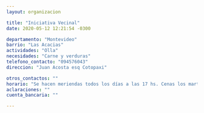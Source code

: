 ```yaml
---
layout: organizacion

title: "Iniciativa Vecinal"
date: 2020-05-12 12:21:54 -0300

departamento: "Montevideo"
barrio: "Las Acacias"
actividades: "Olla"
necesidades: "Carne y verduras"
telefono_contacto: "094576043"
direccion: "Juan Acosta esq Cotopaxi"

otros_contactos: ""
horario: "Se hacen meriendas todos los días a las 17 hs. Cenas los martes y viernes a partir de las 20 hs"
aclaraciones: ""
cuenta_bancaria: ""

---
```

